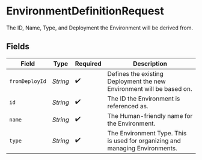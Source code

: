# EnvironmentDefinitionRequest

The ID, Name, Type, and Deployment the Environment will be derived from.




## Fields

| Field                                                                        | Type                                                                         | Required                                                                     | Description                                                                  |
| ---------------------------------------------------------------------------- | ---------------------------------------------------------------------------- | ---------------------------------------------------------------------------- | ---------------------------------------------------------------------------- |
| `fromDeployId`                                                               | *String*                                                                     | :heavy_check_mark:                                                           | Defines the existing Deployment the new Environment will be based on.        |
| `id`                                                                         | *String*                                                                     | :heavy_check_mark:                                                           | The ID the Environment is referenced as.                                     |
| `name`                                                                       | *String*                                                                     | :heavy_check_mark:                                                           | The Human-friendly name for the Environment.                                 |
| `type`                                                                       | *String*                                                                     | :heavy_check_mark:                                                           | The Environment Type. This is used for organizing and managing Environments. |